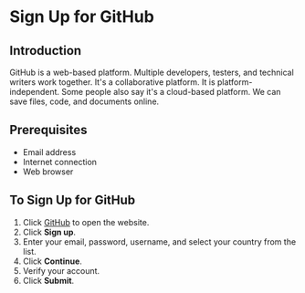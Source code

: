 # Sign Up for GitHub

## Introduction
GitHub is a web-based platform. Multiple developers, testers, and technical writers work together. It's a collaborative platform. It is platform-independent. Some people also say it's a cloud-based platform. We can save files, code, and documents online.

## Prerequisites
- Email address  
- Internet connection  
- Web browser  

## To Sign Up for GitHub
1. Click [GitHub](https://github.com/) to open the website.  
2. Click **Sign up**.  
3. Enter your email, password, username, and select your country from the list.  
4. Click **Continue**.  
5. Verify your account.  
6. Click **Submit**.
